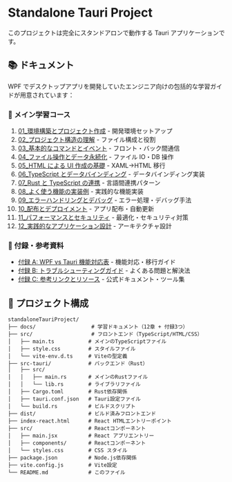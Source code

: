 # Standalone Tauri Project

このプロジェクトは完全にスタンドアロンで動作する Tauri アプリケーションです。

## 📚 ドキュメント

WPF でデスクトップアプリを開発していたエンジニア向けの包括的な学習ガイドが用意されています：

### 🎯 メイン学習コース

1. [01\_環境構築とプロジェクト作成](./docs/01_環境構築とプロジェクト作成.md) - 開発環境セットアップ
2. [02\_プロジェクト構造の理解](./docs/02_プロジェクト構造の理解.md) - ファイル構成と役割
3. [03\_基本的なコマンドとイベント](./docs/03_基本的なコマンドとイベント.md) - フロント・バック間通信
4. [04\_ファイル操作とデータ永続化](./docs/04_ファイル操作とデータ永続化.md) - ファイル IO・DB 操作
5. [05_HTML による UI 作成の基礎](./docs/05_HTMLによるUI作成の基礎.md) - XAML→HTML 移行
6. [06_TypeScript とデータバインディング](./docs/06_TypeScriptとデータバインディング.md) - データバインディング実装
7. [07_Rust と TypeScript の連携](./docs/07_RustとTypeScriptの連携.md) - 言語間連携パターン
8. [08\_よく使う機能の実装例](./docs/08_よく使う機能の実装例.md) - 実践的な機能実装
9. [09\_エラーハンドリングとデバッグ](./docs/09_エラーハンドリングとデバッグ.md) - エラー処理・デバッグ手法
10. [10\_配布とデプロイメント](./docs/10_配布とデプロイメント.md) - アプリ配布・自動更新
11. [11\_パフォーマンスとセキュリティ](./docs/11_パフォーマンスとセキュリティ.md) - 最適化・セキュリティ対策
12. [12\_実践的なアプリケーション設計](./docs/12_実践的なアプリケーション設計.md) - アーキテクチャ設計

### 📖 付録・参考資料

-   [付録 A: WPF vs Tauri 機能対応表](./docs/付録A_WPF_vs_Tauri機能対応表.md) - 機能対応・移行ガイド
-   [付録 B: トラブルシューティングガイド](./docs/付録B_トラブルシューティングガイド.md) - よくある問題と解決法
-   [付録 C: 参考リンクとリソース](./docs/付録C_参考リンクとリソース.md) - 公式ドキュメント・ツール集

## 📁 プロジェクト構成

```
standaloneTauriProject/
├── docs/                  # 学習ドキュメント（12章 + 付録3つ）
├── src/                   # フロントエンド（TypeScript/HTML/CSS）
│   ├── main.ts           # メインのTypeScriptファイル
│   ├── style.css         # スタイルファイル
│   └── vite-env.d.ts     # Viteの型定義
├── src-tauri/            # バックエンド（Rust）
│   ├── src/
│   │   ├── main.rs       # メインのRustファイル
│   │   └── lib.rs        # ライブラリファイル
│   ├── Cargo.toml        # Rust依存関係
│   ├── tauri.conf.json   # Tauri設定ファイル
│   └── build.rs          # ビルドスクリプト
├── dist/                 # ビルド済みフロントエンド
├── index-react.html      # React HTMLエントリーポイント
├── src/                  # Reactコンポーネント
│   ├── main.jsx          # React アプリエントリー
│   ├── components/       # Reactコンポーネント
│   └── styles.css        # CSS スタイル
├── package.json          # Node.js依存関係
├── vite.config.js        # Vite設定
└── README.md             # このファイル
```
